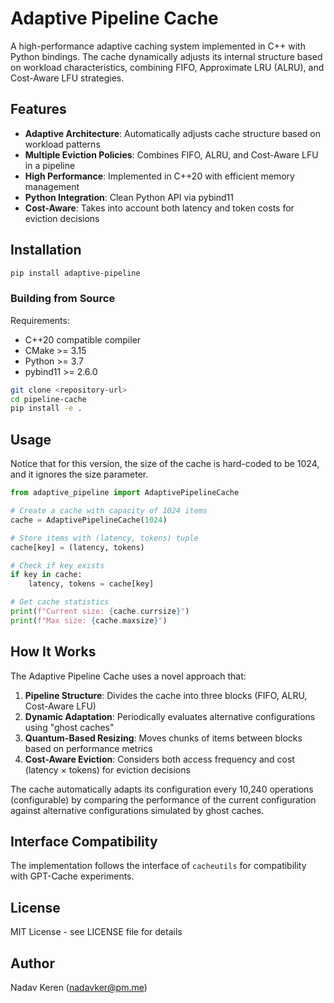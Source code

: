 # Adaptive Pipeline Cache

A high-performance adaptive caching system implemented in C++ with Python bindings. The cache dynamically adjusts its internal structure based on workload characteristics, combining FIFO, Approximate LRU (ALRU), and Cost-Aware LFU strategies.

## Features

- **Adaptive Architecture**: Automatically adjusts cache structure based on workload patterns
- **Multiple Eviction Policies**: Combines FIFO, ALRU, and Cost-Aware LFU in a pipeline
- **High Performance**: Implemented in C++20 with efficient memory management
- **Python Integration**: Clean Python API via pybind11
- **Cost-Aware**: Takes into account both latency and token costs for eviction decisions

## Installation

```bash
pip install adaptive-pipeline
```

### Building from Source

Requirements:
- C++20 compatible compiler
- CMake >= 3.15
- Python >= 3.7
- pybind11 >= 2.6.0

```bash
git clone <repository-url>
cd pipeline-cache
pip install -e .
```

## Usage

Notice that for this version, the size of the cache is hard-coded to be 1024, and it ignores the size parameter.

```python
from adaptive_pipeline import AdaptivePipelineCache

# Create a cache with capacity of 1024 items
cache = AdaptivePipelineCache(1024)

# Store items with (latency, tokens) tuple
cache[key] = (latency, tokens)

# Check if key exists
if key in cache:
    latency, tokens = cache[key]

# Get cache statistics
print(f"Current size: {cache.currsize}")
print(f"Max size: {cache.maxsize}")
```

## How It Works

The Adaptive Pipeline Cache uses a novel approach that:

1. **Pipeline Structure**: Divides the cache into three blocks (FIFO, ALRU, Cost-Aware LFU)
2. **Dynamic Adaptation**: Periodically evaluates alternative configurations using "ghost caches"
3. **Quantum-Based Resizing**: Moves chunks of items between blocks based on performance metrics
4. **Cost-Aware Eviction**: Considers both access frequency and cost (latency × tokens) for eviction decisions

The cache automatically adapts its configuration every 10,240 operations (configurable) by comparing the performance of the current configuration against alternative configurations simulated by ghost caches.

## Interface Compatibility

The implementation follows the interface of `cacheutils` for compatibility with GPT-Cache experiments.

## License

MIT License - see LICENSE file for details

## Author

Nadav Keren (nadavker@pm.me)